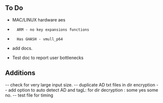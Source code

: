 

## To Do

- MAC/LINUX hardware aes
-       ARM - no key expansions functions
-       Has GHASH - vmull_p64

- add docs.

- Test doc to report user bottlenecks

## Additions

-- check for very large input size.
-- duplicate AD txt files in dir encryption
-- add option to auto detect AD and tagL: for dir decryption : some yes some no.
-- test file for timing



